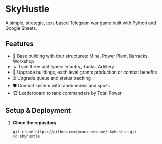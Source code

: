 # SkyHustle

A simple, strategic, text-based Telegram war game built with Python and Google Sheets.

## Features

- 🏰 Base building with four structures: Mine, Power Plant, Barracks, Workshop  
- ⚔️ Train three unit types: Infantry, Tanks, Artillery  
- 🔨 Upgrade buildings, each level grants production or combat benefits  
- ⏳ Upgrade queue and status tracking  
- 🛡️ Combat system with randomness and spoils  
- 🏆 Leaderboard to rank commanders by Total Power  

## Setup & Deployment

1. **Clone the repository**  
   ```bash
   git clone https://github.com/yourusername/skyhustle.git
   cd skyhustle
